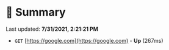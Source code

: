 # 📖 Summary
Last updated: **7/31/2021, 2:21:21 PM**

- `GET` [https://google.com](https://google.com) - **Up** (267ms)
